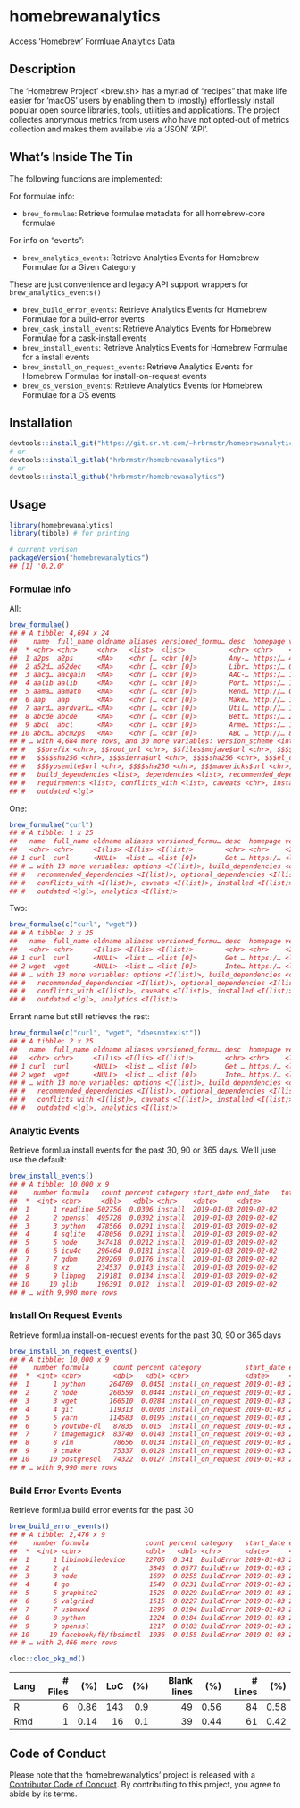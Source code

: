 
# homebrewanalytics

Access ‘Homebrew’ Formluae Analytics Data

## Description

The ‘Homebrew Project’ \<brew.sh\> has a myriad of “recipes” that make
life easier for ‘macOS’ users by enabling them to (mostly) effortlessly
install popular open source libraries, tools, utilities and
applications. The project collectes anonymous metrics from users who
have not opted-out of metrics collection and makes them available via a
‘JSON’ ‘API’.

## What’s Inside The Tin

The following functions are implemented:

For formulae info:

  - `brew_formulae`: Retrieve formulae metadata for all homebrew-core
    formulae

For info on “events”:

  - `brew_analytics_events`: Retrieve Analytics Events for Homebrew
    Formulae for a Given Category

These are just convenience and legacy API support wrappers for
`brew_analytics_events()`

  - `brew_build_error_events`: Retrieve Analytics Events for Homebrew
    Formulae for a build-error events
  - `brew_cask_install_events`: Retrieve Analytics Events for Homebrew
    Formulae for a cask-install events
  - `brew_install_events`: Retrieve Analytics Events for Homebrew
    Formulae for a install events
  - `brew_install_on_request_events`: Retrieve Analytics Events for
    Homebrew Formulae for install-on-request events
  - `brew_os_version_events`: Retrieve Analytics Events for Homebrew
    Formulae for a OS
events

## Installation

``` r
devtools::install_git("https://git.sr.ht.com/~hrbrmstr/homebrewanalytics")
# or
devtools::install_gitlab("hrbrmstr/homebrewanalytics")
# or
devtools::install_github("hrbrmstr/homebrewanalytics")
```

## Usage

``` r
library(homebrewanalytics)
library(tibble) # for printing

# current verison
packageVersion("homebrewanalytics")
## [1] '0.2.0'
```

### Formulae info

All:

``` r
brew_formulae()
## # A tibble: 4,694 x 24
##    name  full_name oldname aliases versioned_formu… desc  homepage versions$stable $devel $head $bottle revision
##  * <chr> <chr>     <chr>   <list>  <list>           <chr> <chr>    <chr>           <lgl>  <chr> <lgl>      <int>
##  1 a2ps  a2ps      <NA>    <chr [… <chr [0]>        Any-… https:/… 4.14            NA     <NA>  TRUE           0
##  2 a52d… a52dec    <NA>    <chr [… <chr [0]>        Libr… https:/… 0.7.4           NA     <NA>  TRUE           0
##  3 aacg… aacgain   <NA>    <chr [… <chr [0]>        AAC-… https:/… 1.8             NA     <NA>  TRUE           0
##  4 aalib aalib     <NA>    <chr [… <chr [0]>        Port… https:/… 1.4rc5          NA     <NA>  TRUE           1
##  5 aama… aamath    <NA>    <chr [… <chr [0]>        Rend… http://… 0.3             NA     <NA>  TRUE           0
##  6 aap   aap       <NA>    <chr [… <chr [0]>        Make… http://… 1.094           NA     <NA>  TRUE           0
##  7 aard… aardvark… <NA>    <chr [… <chr [0]>        Util… http://… 1.0             NA     <NA>  TRUE           0
##  8 abcde abcde     <NA>    <chr [… <chr [0]>        Bett… https:/… 2.9.2           NA     HEAD  TRUE           1
##  9 abcl  abcl      <NA>    <chr [… <chr [0]>        Arme… https:/… 1.5.0           NA     HEAD  TRUE           1
## 10 abcm… abcm2ps   <NA>    <chr [… <chr [0]>        ABC … http://… 8.14.2          NA     <NA>  TRUE           0
## # … with 4,684 more rows, and 30 more variables: version_scheme <int>, bottle$stable$rebuild <int>, $$cellar <chr>,
## #   $$prefix <chr>, $$root_url <chr>, $$files$mojave$url <chr>, $$$$sha256 <chr>, $$$high_sierra$url <chr>,
## #   $$$$sha256 <chr>, $$$sierra$url <chr>, $$$$sha256 <chr>, $$$el_capitan$url <chr>, $$$$sha256 <chr>,
## #   $$$yosemite$url <chr>, $$$$sha256 <chr>, $$$mavericks$url <chr>, $$$$sha256 <chr>, keg_only <lgl>, options <list>,
## #   build_dependencies <list>, dependencies <list>, recommended_dependencies <list>, optional_dependencies <list>,
## #   requirements <list>, conflicts_with <list>, caveats <chr>, installed <list>, linked_keg <lgl>, pinned <lgl>,
## #   outdated <lgl>
```

One:

``` r
brew_formulae("curl")
## # A tibble: 1 x 25
##   name  full_name oldname aliases versioned_formu… desc  homepage versions revision version_scheme bottle keg_only
##   <chr> <chr>     <I(lis> <I(lis> <I(list)>        <chr> <chr>    <I(list>    <int>          <int> <I(li> <lgl>   
## 1 curl  curl      <NULL>  <list … <list [0]>       Get … https:/… <list […        0              0 <list… FALSE   
## # … with 13 more variables: options <I(list)>, build_dependencies <chr>, dependencies <I(list)>,
## #   recommended_dependencies <I(list)>, optional_dependencies <I(list)>, requirements <I(list)>,
## #   conflicts_with <I(list)>, caveats <I(list)>, installed <I(list)>, linked_keg <I(list)>, pinned <lgl>,
## #   outdated <lgl>, analytics <I(list)>
```

Two:

``` r
brew_formulae(c("curl", "wget"))
## # A tibble: 2 x 25
##   name  full_name oldname aliases versioned_formu… desc  homepage versions revision version_scheme bottle keg_only
##   <chr> <chr>     <I(lis> <I(lis> <I(list)>        <chr> <chr>    <I(list>    <int>          <int> <I(li> <lgl>   
## 1 curl  curl      <NULL>  <list … <list [0]>       Get … https:/… <list […        0              0 <list… FALSE   
## 2 wget  wget      <NULL>  <list … <list [0]>       Inte… https:/… <list […        3              0 <list… FALSE   
## # … with 13 more variables: options <I(list)>, build_dependencies <chr>, dependencies <I(list)>,
## #   recommended_dependencies <I(list)>, optional_dependencies <I(list)>, requirements <I(list)>,
## #   conflicts_with <I(list)>, caveats <I(list)>, installed <I(list)>, linked_keg <I(list)>, pinned <lgl>,
## #   outdated <lgl>, analytics <I(list)>
```

Errant name but still retrieves the rest:

``` r
brew_formulae(c("curl", "wget", "doesnotexist"))
## # A tibble: 2 x 25
##   name  full_name oldname aliases versioned_formu… desc  homepage versions revision version_scheme bottle keg_only
##   <chr> <chr>     <I(lis> <I(lis> <I(list)>        <chr> <chr>    <I(list>    <int>          <int> <I(li> <lgl>   
## 1 curl  curl      <NULL>  <list … <list [0]>       Get … https:/… <list […        0              0 <list… FALSE   
## 2 wget  wget      <NULL>  <list … <list [0]>       Inte… https:/… <list […        3              0 <list… FALSE   
## # … with 13 more variables: options <I(list)>, build_dependencies <chr>, dependencies <I(list)>,
## #   recommended_dependencies <I(list)>, optional_dependencies <I(list)>, requirements <I(list)>,
## #   conflicts_with <I(list)>, caveats <I(list)>, installed <I(list)>, linked_keg <I(list)>, pinned <lgl>,
## #   outdated <lgl>, analytics <I(list)>
```

### Analytic Events

Retrieve formlua install events for the past 30, 90 or 365 days. We’ll
juse use the default:

``` r
brew_install_events()
## # A tibble: 10,000 x 9
##    number formula   count percent category start_date end_date   total_items total_count
##  *  <int> <chr>     <dbl>   <dbl> <chr>    <date>     <date>           <int>       <int>
##  1      1 readline 502756  0.0306 install  2019-01-03 2019-02-02       14585    16417871
##  2      2 openssl  495728  0.0302 install  2019-01-03 2019-02-02       14585    16417871
##  3      3 python   478566  0.0291 install  2019-01-03 2019-02-02       14585    16417871
##  4      4 sqlite   478056  0.0291 install  2019-01-03 2019-02-02       14585    16417871
##  5      5 node     347418  0.0212 install  2019-01-03 2019-02-02       14585    16417871
##  6      6 icu4c    296464  0.0181 install  2019-01-03 2019-02-02       14585    16417871
##  7      7 gdbm     289269  0.0176 install  2019-01-03 2019-02-02       14585    16417871
##  8      8 xz       234537  0.0143 install  2019-01-03 2019-02-02       14585    16417871
##  9      9 libpng   219181  0.0134 install  2019-01-03 2019-02-02       14585    16417871
## 10     10 glib     196391  0.012  install  2019-01-03 2019-02-02       14585    16417871
## # … with 9,990 more rows
```

### Install On Request Events

Retrieve formlua install-on-request events for the past 30, 90 or 365
days

``` r
brew_install_on_request_events()
## # A tibble: 10,000 x 9
##    number formula      count percent category           start_date end_date   total_items total_count
##  *  <int> <chr>        <dbl>   <dbl> <chr>              <date>     <date>           <int>       <int>
##  1      1 python      264769  0.0451 install_on_request 2019-01-03 2019-02-02       13747     5872029
##  2      2 node        260559  0.0444 install_on_request 2019-01-03 2019-02-02       13747     5872029
##  3      3 wget        166510  0.0284 install_on_request 2019-01-03 2019-02-02       13747     5872029
##  4      4 git         119313  0.0203 install_on_request 2019-01-03 2019-02-02       13747     5872029
##  5      5 yarn        114583  0.0195 install_on_request 2019-01-03 2019-02-02       13747     5872029
##  6      6 youtube-dl   87835  0.015  install_on_request 2019-01-03 2019-02-02       13747     5872029
##  7      7 imagemagick  83740  0.0143 install_on_request 2019-01-03 2019-02-02       13747     5872029
##  8      8 vim          78656  0.0134 install_on_request 2019-01-03 2019-02-02       13747     5872029
##  9      9 cmake        75337  0.0128 install_on_request 2019-01-03 2019-02-02       13747     5872029
## 10     10 postgresql   74322  0.0127 install_on_request 2019-01-03 2019-02-02       13747     5872029
## # … with 9,990 more rows
```

### Build Error Events Events

Retrieve formlua build error events for the past 30

``` r
brew_build_error_events()
## # A tibble: 2,476 x 9
##    number formula              count percent category   start_date end_date   total_items total_count
##  *  <int> <chr>                <dbl>   <dbl> <chr>      <date>     <date>           <int>       <int>
##  1      1 libimobiledevice     22705  0.341  BuildError 2019-01-03 2019-02-02        2476       66646
##  2      2 qt                    3846  0.0577 BuildError 2019-01-03 2019-02-02        2476       66646
##  3      3 node                  1699  0.0255 BuildError 2019-01-03 2019-02-02        2476       66646
##  4      4 go                    1540  0.0231 BuildError 2019-01-03 2019-02-02        2476       66646
##  5      5 graphite2             1526  0.0229 BuildError 2019-01-03 2019-02-02        2476       66646
##  6      6 valgrind              1515  0.0227 BuildError 2019-01-03 2019-02-02        2476       66646
##  7      7 usbmuxd               1296  0.0194 BuildError 2019-01-03 2019-02-02        2476       66646
##  8      8 python                1224  0.0184 BuildError 2019-01-03 2019-02-02        2476       66646
##  9      9 openssl               1217  0.0183 BuildError 2019-01-03 2019-02-02        2476       66646
## 10     10 facebook/fb/fbsimctl  1036  0.0155 BuildError 2019-01-03 2019-02-02        2476       66646
## # … with 2,466 more rows
```

``` r
cloc::cloc_pkg_md()
```

| Lang | \# Files |  (%) | LoC | (%) | Blank lines |  (%) | \# Lines |  (%) |
| :--- | -------: | ---: | --: | --: | ----------: | ---: | -------: | ---: |
| R    |        6 | 0.86 | 143 | 0.9 |          49 | 0.56 |       84 | 0.58 |
| Rmd  |        1 | 0.14 |  16 | 0.1 |          39 | 0.44 |       61 | 0.42 |

## Code of Conduct

Please note that the ‘homebrewanalytics’ project is released with a
[Contributor Code of Conduct](CODE_OF_CONDUCT.md). By contributing to
this project, you agree to abide by its terms.
